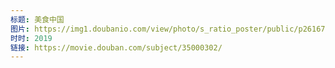 ```yaml
---
标题: 美食中国
图片: https://img1.doubanio.com/view/photo/s_ratio_poster/public/p2616752820.jpg
时时: 2019
链接: https://movie.douban.com/subject/35000302/
---
```


